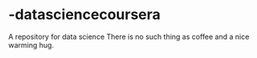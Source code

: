 # -datasciencecoursera
A repository for data science 
There is no such thing as coffee and a nice warming hug.
